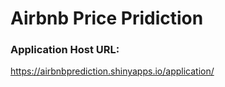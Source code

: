 # Airbnb Price Pridiction

### Application Host URL:
https://airbnbprediction.shinyapps.io/application/
